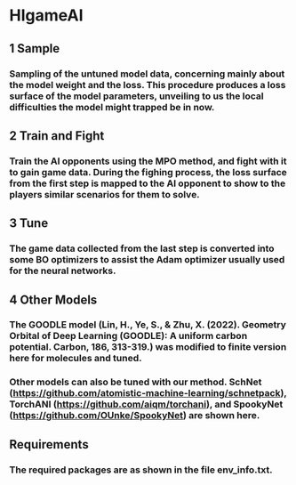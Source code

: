# HIgameAI

## 1 Sample
### Sampling of the untuned model data, concerning mainly about the model weight and the loss. This procedure produces a loss surface of the model parameters, unveiling to us the local difficulties the model might trapped be in now.

## 2 Train and Fight
### Train the AI opponents using the MPO method, and fight with it to gain game data. During the fighing process, the loss surface from the first step is mapped to the AI opponent to show to the players similar scenarios for them to solve.

## 3 Tune
### The game data collected from the last step is converted into some BO optimizers to assist the Adam optimizer usually used for the neural networks.

## 4 Other Models
### The GOODLE model (Lin, H., Ye, S., & Zhu, X. (2022). Geometry Orbital of Deep Learning (GOODLE): A uniform carbon potential. Carbon, 186, 313-319.) was modified to finite version here for molecules and tuned.
### Other models can also be tuned with our method. SchNet (https://github.com/atomistic-machine-learning/schnetpack), TorchANI (https://github.com/aiqm/torchani), and SpookyNet (https://github.com/OUnke/SpookyNet) are shown here.

## Requirements
### The required packages are as shown in the file env_info.txt.
